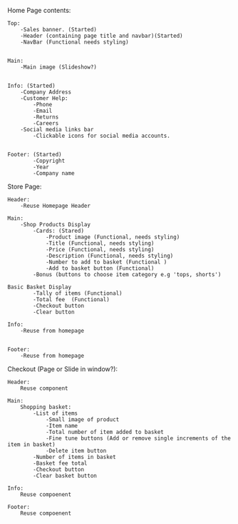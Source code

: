 Home Page contents:

    Top:
        -Sales banner. (Started)
        -Header (containing page title and navbar)(Started)
        -NavBar (Functional needs styling)


    Main:
        -Main image (Slideshow?)


    Info: (Started)
        -Company Address
        -Customer Help:
            -Phone
            -Email
            -Returns
            -Careers
        -Social media links bar
            -Clickable icons for social media accounts.


    Footer: (Started)
            -Copyright
            -Year
            -Company name

Store Page:

    Header:
        -Reuse Homepage Header

    Main:
        -Shop Products Display
            -Cards: (Stared)
                -Product image (Functional, needs styling)
                -Title (Functional, needs styling)
                -Price (Functional, needs styling)
                -Description (Functional, needs styling)
                -Number to add to basket (Functional )
                -Add to basket button (Functional)
            -Bonus (buttons to choose item category e.g 'tops, shorts')

    Basic Basket Display
            -Tally of items (Functional)
            -Total fee  (Functional)
            -Checkout button 
            -Clear button

    Info:
        -Reuse from homepage


    Footer:
        -Reuse from homepage

Checkout (Page or Slide in window?):

    Header:
        Reuse component

    Main:
        Shopping basket:
            -List of items
                -Small image of product
                -Item name
                -Total number of item added to basket
                -Fine tune buttons (Add or remove single increments of the item in basket)
                -Delete item button
            -Number of items in basket
            -Basket fee total
            -Checkout button
            -Clear basket button

    Info:
        Reuse compoenent

    Footer:
        Reuse compoenent
